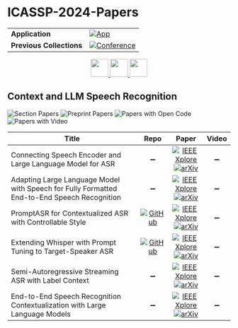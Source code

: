 # ICASSP-2024-Papers

<table>
    <tr>
        <td><strong>Application</strong></td>
        <td>
            <a href="https://huggingface.co/spaces/DmitryRyumin/NewEraAI-Papers" style="float:left;">
                <img src="https://img.shields.io/badge/🤗-NewEraAI--Papers-FFD21F.svg" alt="App" />
            </a>
        </td>
    </tr>
    <tr>
        <td><strong>Previous Collections</strong></td>
        <td>
            <a href="https://github.com/DmitryRyumin/ICASSP-2023-24-Papers/blob/main/README_2023.md">
                <img src="http://img.shields.io/badge/ICASSP-2023-0073AE.svg" alt="Conference">
            </a>
        </td>
    </tr>
</table>

<div align="center">
    <a href="https://github.com/DmitryRyumin/ICASSP-2023-24-Papers/blob/main/sections/2024/main/MLSP-L4.md">
        <img src="https://cdn.jsdelivr.net/gh/DmitryRyumin/NewEraAI-Papers@main/images/left.svg" width="40" alt="" />
    </a>
    <a href="https://github.com/DmitryRyumin/ICASSP-2023-24-Papers/">
        <img src="https://cdn.jsdelivr.net/gh/DmitryRyumin/NewEraAI-Papers@main/images/home.svg" width="40" alt="" />
    </a>
    <a href="https://github.com/DmitryRyumin/ICASSP-2023-24-Papers/blob/main/sections/2024/main/AASP-L2.md">
        <img src="https://cdn.jsdelivr.net/gh/DmitryRyumin/NewEraAI-Papers@main/images/right.svg" width="40" alt="" />
    </a>
</div>

## Context and LLM Speech Recognition

![Section Papers](https://img.shields.io/badge/Section%20Papers-6-42BA16) ![Preprint Papers](https://img.shields.io/badge/Preprint%20Papers-6-b31b1b) ![Papers with Open Code](https://img.shields.io/badge/Papers%20with%20Open%20Code-2-1D7FBF) ![Papers with Video](https://img.shields.io/badge/Papers%20with%20Video-0-FF0000)

| **Title** | **Repo** | **Paper** | **Video** |
|-----------|:--------:|:---------:|:---------:|
| Connecting Speech Encoder and Large Language Model for ASR | :heavy_minus_sign: | [![IEEE Xplore](https://img.shields.io/badge/IEEE-10445874-E4A42C.svg)](https://ieeexplore.ieee.org/document/10445874) <br /> [![arXiv](https://img.shields.io/badge/arXiv-2309.13963-b31b1b.svg)](https://arxiv.org/abs/2309.13963) | :heavy_minus_sign: |
| Adapting Large Language Model with Speech for Fully Formatted End-to-End Speech Recognition | :heavy_minus_sign: | [![IEEE Xplore](https://img.shields.io/badge/IEEE-10448204-E4A42C.svg)](https://ieeexplore.ieee.org/document/10448204) <br /> [![arXiv](https://img.shields.io/badge/arXiv-2307.08234-b31b1b.svg)](https://arxiv.org/abs/2307.08234) | :heavy_minus_sign: |
| PromptASR for Contextualized ASR with Controllable Style | [![GitHub](https://img.shields.io/github/stars/k2-fsa/icefall?style=flat)](https://github.com/k2-fsa/icefall) | [![IEEE Xplore](https://img.shields.io/badge/IEEE-10448264-E4A42C.svg)](https://ieeexplore.ieee.org/document/10448264) <br /> [![arXiv](https://img.shields.io/badge/arXiv-2309.07414-b31b1b.svg)](https://arxiv.org/abs/2309.07414) | :heavy_minus_sign: |
| Extending Whisper with Prompt Tuning to Target-Speaker ASR | [![GitHub](https://img.shields.io/github/stars/Aisaka0v0/TS-Whisper?style=flat)](https://github.com/Aisaka0v0/TS-Whisper) | [![IEEE Xplore](https://img.shields.io/badge/IEEE-10447492-E4A42C.svg)](https://ieeexplore.ieee.org/document/10447492) <br /> [![arXiv](https://img.shields.io/badge/arXiv-2312.08079-b31b1b.svg)](https://arxiv.org/abs/2312.08079) | :heavy_minus_sign: |
| Semi-Autoregressive Streaming ASR with Label Context | :heavy_minus_sign: | [![IEEE Xplore](https://img.shields.io/badge/IEEE-10446807-E4A42C.svg)](https://ieeexplore.ieee.org/document/10446807) <br /> [![arXiv](https://img.shields.io/badge/arXiv-2309.10926-b31b1b.svg)](https://arxiv.org/abs/2309.10926) | :heavy_minus_sign: |
| End-to-End Speech Recognition Contextualization with Large Language Models | :heavy_minus_sign: | [![IEEE Xplore](https://img.shields.io/badge/IEEE-10446898-E4A42C.svg)](https://ieeexplore.ieee.org/document/10446898) <br /> [![arXiv](https://img.shields.io/badge/arXiv-2309.10917-b31b1b.svg)](https://arxiv.org/abs/2309.10917) | :heavy_minus_sign: |
